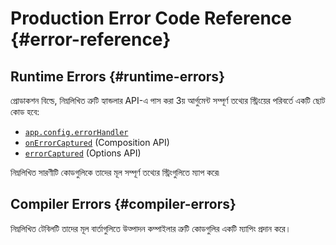 <script setup>
import { ref, onMounted } from 'vue'
import { data } from './errors.data.ts'
import ErrorsTable from './ErrorsTable.vue'

const highlight = ref()
onMounted(() => {
  highlight.value = location.hash.slice(1)
})
</script>

# Production Error Code Reference {#error-reference}

## Runtime Errors {#runtime-errors}

প্রোডাকশন বিল্ডে, নিম্নলিখিত ত্রুটি হ্যান্ডলার API-এ পাস করা 3য় আর্গুমেন্ট সম্পূর্ণ তথ্যের স্ট্রিংয়ের পরিবর্তে একটি ছোট কোড হবে:

- [`app.config.errorHandler`](/api/application#app-config-errorhandler)
- [`onErrorCaptured`](/api/composition-api-lifecycle#onerrorcaptured) (Composition API)
- [`errorCaptured`](/api/options-lifecycle#errorcaptured) (Options API)

নিম্নলিখিত সারণীটি কোডগুলিকে তাদের মূল সম্পূর্ণ তথ্যের স্ট্রিংগুলিতে ম্যাপ করে৷

<ErrorsTable kind="runtime" :errors="data.runtime" :highlight="highlight" />

## Compiler Errors {#compiler-errors}

নিম্নলিখিত টেবিলটি তাদের মূল বার্তাগুলিতে উত্পাদন কম্পাইলার ত্রুটি কোডগুলির একটি ম্যাপিং প্রদান করে।

<ErrorsTable kind="compiler" :errors="data.compiler" :highlight="highlight" />
